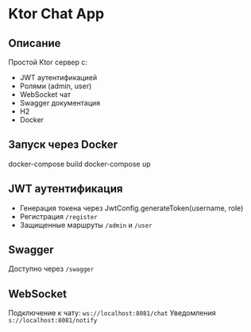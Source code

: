 # Ktor Chat App

## Описание
Простой Ktor сервер с:
- JWT аутентификацией
- Ролями (admin, user)
- WebSocket чат
- Swagger документация
- H2
- Docker

## Запуск через Docker
docker-compose build
docker-compose up

## JWT аутентификация
- Генерация токена через JwtConfig.generateToken(username, role)
- Регистрация `/register`
- Защищенные маршруты `/admin` и `/user`

## Swagger
Доступно через `/swagger`

## WebSocket
Подключение к чату: `ws://localhost:8081/chat`
Уведомления `s://localhost:8081/notify`